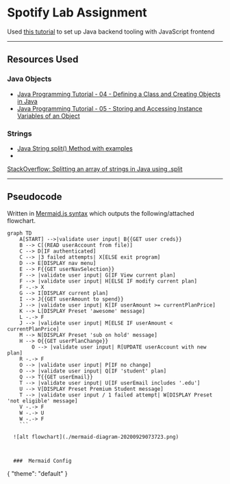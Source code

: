 # Spotify Lab Assignment

Used [this tutorial](https://andrew-flower.com/blog/Spring-Boot-and-React-1) to
set up Java backend tooling with JavaScript frontend

________

## Resources Used

### Java Objects
- [Java Programming Tutorial - 04 - Defining a Class and Creating Objects in
  Java](https://www.youtube.com/watch?v=4xKihjI6HJ0)
- [Java Programming Tutorial - 05 - Storing and Accessing Instance Variables of
  an Object](https://www.youtube.com/watch?v=q4vknQYjHy8)

### Strings
- [Java String split() Method with examples](https://beginnersbook.com/2013/12/java-string-split-method-example/)
-
[StackOverflow: Splitting an array of strings in Java using .split](https://stackoverflow.com/questions/19431710/splitting-an-array-of-strings-in-java-using-split)
________

## Pseudocode

Written in [Mermaid.js syntax](https://mermaid-js.github.io/mermaid/) which outputs the following/attached flowchart.


```
graph TD
    A[START] -->|validate user input| B{{GET user creds}}
    B --> C[(READ userAccount from file)]
    C --> D[IF authenticated]
    C --> |3 failed attempts| X[ELSE exit program]
    D --> E[DISPLAY nav menu]
    E --> F{{GET userNavSelection}}
    F --> |validate user input| G[IF View current plan]
    F --> |validate user input| H[ELSE IF modify current plan]
    F -.-> X
    G --> I[DISPLAY current plan]
    I --> J{{GET userAmount to spend}}
    J --> |validate user input| K[IF userAmount >= currentPlanPrice]
    K --> L[DISPLAY Preset 'awesome' message]
    L -.-> F
    J --> |validate user input| M[ELSE IF userAmount < currentPlanPrice]
    M --> N[DISPLAY Preset 'sub on hold' message]
    H --> O{{GET userPlanChange}}
        O --> |validate user input| R[UPDATE userAccount with new plan]
    R -.-> F
    O --> |validate user input| P[IF no change]
    O --> |validate user input| Q[IF 'student' plan]
    Q --> T{{GET userEmail}}
    T --> |validate user input| U[IF userEmail includes '.edu']
    U --> V[DISPLAY Preset Premium Student message]
    T --> |validate user input / 1 failed attempt| W[DISPLAY Preset 'not eligible' message]
    V -.-> F
    W -.-> U
    W -.-> F
    ```
    
  ![alt flowchart](./mermaid-diagram-20200929073723.png)
    
    
    
  ###  Mermaid Config
```
{
  "theme": "default"
}
```
